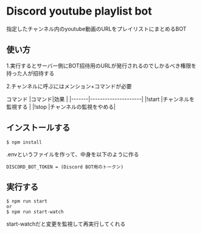 # Discord youtube playlist bot
指定したチャンネル内のyoutube動画のURLをプレイリストにまとめるBOT

## 使い方

1.実行するとサーバー側にBOT招待用のURLが発行されるのでしかるべき権限を持った人が招待する

2.チャンネルに呼ぶにはメンション+コマンドが必要

コマンド
|コマンド|効果                 |
|-------|---------------------|
|!start |チャンネルを監視する   |
|!stop  |チャンネルの監視をやめる|


## インストールする
```
$ npm install
```
.envというファイルを作って、中身を以下のように作る
```
DISCORD_BOT_TOKEN = (Discord BOT用のトークン)
```

## 実行する
```
$ npm run start
or
$ npm run start-watch
```

start-watchだと変更を監視して再実行してくれる